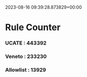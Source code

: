 2023-08-16 09:39:28.873829+00:00
# Rule Counter 
 ### UCATE : 443392

 ### Veneto : 233230

 ### Allowlist : 13929